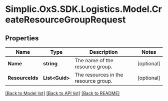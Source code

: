 # Simplic.OxS.SDK.Logistics.Model.CreateResourceGroupRequest

## Properties

Name | Type | Description | Notes
------------ | ------------- | ------------- | -------------
**Name** | **string** | The name of the resource group. | [optional] 
**ResourceIds** | **List&lt;Guid&gt;** | The resources in the resource group. | [optional] 

[[Back to Model list]](../README.md#documentation-for-models) [[Back to API list]](../README.md#documentation-for-api-endpoints) [[Back to README]](../README.md)

